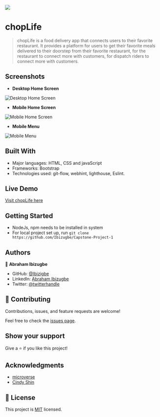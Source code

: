 ![](https://img.shields.io/badge/Microverse-blueviolet)

# chopLife

> chopLife is a food delivery app that connects users to their favorite restaurant. It provides a platform for users to get their favorite meals delivered to their doorstep from their favorite restaurant, for the restaurant to connect more with customers, for dispatch riders to connect more with customers.

## Screenshots

- **Desktop Home Screen**

![Desktop Home Screen](./assets/screenshots/desktop-screen.png)

- **Mobile Home Screen**

![Mobile Home Screen](./assets/screenshots/mobile-home.png)

- **Mobile Menu**

![Mobile Menu](./assets/screenshots/mobile-menu.png)

## Built With

- Major languages: HTML, CSS and javaScript
- Frameworks: Bootstrap
- Technologies used: git-flow, webhint, lighthouse, Eslint.

## Live Demo

[Visit chopLife here](https://ibizugbe.github.io/Capstone-Project-1/)

## Getting Started

- NodeJs, npm needs to be installed in system
- For local project set up, run `git clone https://github.com/Ibizugbe/Capstone-Project-1`

## Authors

👤 **Abraham Ibizugbe**

- GitHub: [@Ibizigbe](https://github.com/Ibizugbe)
- LinkedIn: [Abraham Ibizugbe](https://www.linkedin.com/in/abraham-ibizugbe-763791115/)
- Twitter: [@twitterhandle](https://twitter.com/twitterhandle)

## 🤝 Contributing

Contributions, issues, and feature requests are welcome!

Feel free to check the [issues page](https://github.com/Ibizugbe/Capstone-Project-1/issues).

## Show your support

Give a ⭐️ if you like this project!

## Acknowledgments

- [microverse](Microverse.org)
- [Cindy Shin](https://www.behance.net/adagio07)

## 📝 License

This project is [MIT](./MIT.md) licensed.
